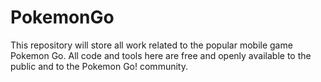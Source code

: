 # PokemonGo
This repository will store all work related to the popular mobile game Pokemon Go. All code and tools here are free and openly available to the public and to the Pokemon Go! community.

